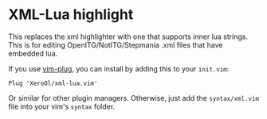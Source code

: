 # XML-Lua highlight

This replaces the xml highlighter with one that supports inner lua strings. This is for editing OpenITG/NotITG/Stepmania .xml files that have embedded lua.

If you use [vim-plug](https://github.com/junegunn/vim-plug), you can install by adding this to your `init.vim`:
```vim
Plug 'XeroOl/xml-lua.vim'
```
Or similar for other plugin managers.
Otherwise, just add the `syntax/xml.vim` file into your vim's `syntax` folder.

